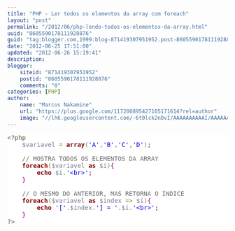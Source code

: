 ```yaml
---
title: "PHP - Ler todos os elementos da array com foreach"
layout: "post"
permalink: "/2012/06/php-lendo-todos-os-elementos-da-array.html"
uuid: "8605590178111928876"
guid: "tag:blogger.com,1999:blog-871419307951952.post-8605590178111928876"
date: "2012-06-25 17:51:00"
updated: "2012-06-26 15:19:41"
description: 
blogger:
    siteid: "871419307951952"
    postid: "8605590178111928876"
    comments: "0"
categories: [PHP]
author: 
    name: "Marcos Nakamine"
    url: "https://plus.google.com/117200895427105171614?rel=author"
    image: "//lh6.googleusercontent.com/-6t0lck2nDvI/AAAAAAAAAAI/AAAAAAAAOBw/_9ON3AiIr48/s32-c/photo.jpg"
---
```


<div class="css-full-post-content js-full-post-content">
<pre style="background: #ffffff; color: black;"><span style="color: #5f5035;">&lt;?php</span><span style="color: black;"> </span><br /><span style="color: black;">&nbsp;&nbsp;&nbsp;&nbsp;</span><span style="color: #797997;">$variavel</span><span style="color: black;"> </span><span style="color: #808030;">=</span><span style="color: black;"> </span><span style="color: maroon; font-weight: bold;">array</span><span style="color: #808030;">(</span><span style="color: #0000e6;">'A'</span><span style="color: #808030;">,</span><span style="color: #0000e6;">'B'</span><span style="color: #808030;">,</span><span style="color: #0000e6;">'C'</span><span style="color: #808030;">,</span><span style="color: #0000e6;">'D'</span><span style="color: #808030;">)</span><span style="color: purple;">;</span><span style="color: black;"></span><br /><span style="color: black;"></span><br /><span style="color: black;">&nbsp;&nbsp;&nbsp;&nbsp;</span><span style="color: dimgrey;">// MOSTRA TODOS OS ELEMENTOS DA ARRAY</span><span style="color: black;"></span><br /><span style="color: black;">&nbsp;&nbsp;&nbsp;&nbsp;</span><span style="color: maroon; font-weight: bold;">foreach</span><span style="color: #808030;">(</span><span style="color: #797997;">$variavel</span><span style="color: black;"> </span><span style="color: maroon; font-weight: bold;">as</span><span style="color: black;"> </span><span style="color: #797997;">$i</span><span style="color: #808030;">)</span><span style="color: purple;">{</span><span style="color: black;"></span><br /><span style="color: black;">&nbsp;&nbsp;&nbsp;&nbsp;&nbsp;&nbsp;&nbsp;&nbsp;</span><span style="color: maroon; font-weight: bold;">echo</span><span style="color: black;"> </span><span style="color: #797997;">$i</span><span style="color: #808030;">.</span><span style="color: #0000e6;">'&lt;br&gt;'</span><span style="color: purple;">;</span><span style="color: black;"></span><br /><span style="color: black;">&nbsp;&nbsp;&nbsp;&nbsp;</span><span style="color: purple;">}</span><span style="color: black;"></span><br /><span style="color: black;">&nbsp;&nbsp;&nbsp;&nbsp;</span><br /><span style="color: black;">&nbsp;&nbsp;&nbsp;&nbsp;</span><span style="color: dimgrey;">// O MESMO DO ANTERIOR, MAS RETORNA O ÍNDICE</span><span style="color: black;"></span><br /><span style="color: black;">&nbsp;&nbsp;&nbsp;&nbsp;</span><span style="color: maroon; font-weight: bold;">foreach</span><span style="color: #808030;">(</span><span style="color: #797997;">$variavel</span><span style="color: black;"> </span><span style="color: maroon; font-weight: bold;">as</span><span style="color: black;"> </span><span style="color: #797997;">$index</span><span style="color: black;"> </span><span style="color: #808030;">=</span><span style="color: #808030;">&gt;</span><span style="color: black;"> </span><span style="color: #797997;">$i</span><span style="color: #808030;">)</span><span style="color: purple;">{</span><span style="color: black;"></span><br /><span style="color: black;">&nbsp;&nbsp;&nbsp;&nbsp;&nbsp;&nbsp;&nbsp;&nbsp;</span><span style="color: maroon; font-weight: bold;">echo</span><span style="color: black;"> </span><span style="color: #0000e6;">'['</span><span style="color: #808030;">.</span><span style="color: #797997;">$index</span><span style="color: #808030;">.</span><span style="color: #0000e6;">'] = '</span><span style="color: #808030;">.</span><span style="color: #797997;">$i</span><span style="color: #808030;">.</span><span style="color: #0000e6;">'&lt;br&gt;'</span><span style="color: purple;">;</span><span style="color: black;"></span><br /><span style="color: black;">&nbsp;&nbsp;&nbsp;&nbsp;</span><span style="color: purple;">}</span><span style="color: black;"></span><br /><span style="color: #5f5035;">?&gt;</span><br /></pre>
</div>
